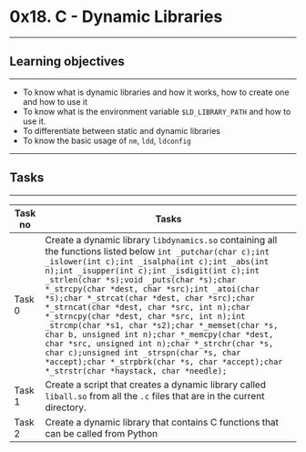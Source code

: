 # 0x18. C - Dynamic Libraries
---
## Learning objectives
---
* To know what is dynamic libraries and how it works, how to create one and how to use it
* To know what is the environment variable `$LD_LIBRARY_PATH` and how to use it.
* To differentiate between static and dynamic libraries
* To know the basic usage of `nm`, `ldd`, `ldconfig`
---
## Tasks
---
|Task no |Tasks	|
|--------|------|
|Task 0  |Create a dynamic library `libdynamics.so` containing all the functions listed below ```int _putchar(char c);int _islower(int c);int _isalpha(int c);int _abs(int n);int _isupper(int c);int _isdigit(int c);int _strlen(char *s);void _puts(char *s);char *_strcpy(char *dest, char *src);int _atoi(char *s);char *_strcat(char *dest, char *src);char *_strncat(char *dest, char *src, int n);char *_strncpy(char *dest, char *src, int n);int _strcmp(char *s1, char *s2);char *_memset(char *s, char b, unsigned int n);char *_memcpy(char *dest, char *src, unsigned int n);char *_strchr(char *s, char c);unsigned int _strspn(char *s, char *accept);char *_strpbrk(char *s, char *accept);char *_strstr(char *haystack, char *needle);```|
|Task 1  |Create a script that creates a dynamic library called `liball.so` from all the `.c` files that are in the current directory.|
|Task 2  |Create a dynamic library that contains C functions that can be called from Python|
